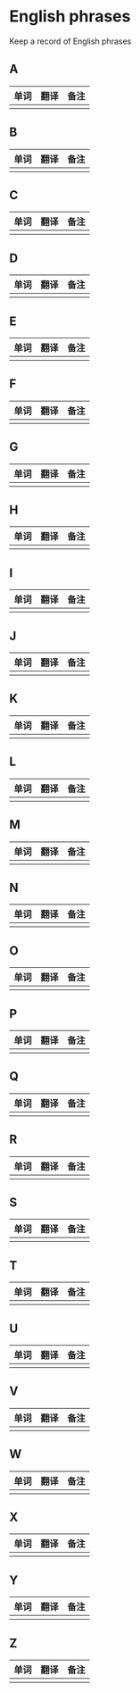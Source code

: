 # English phrases

Keep a record of English phrases

## A

| 单词 | 翻译 | 备注 |
| ---- | ---- | ----|
| | | |

## B

| 单词 | 翻译 | 备注 |
| ---- | ---- | ----|
| | | |

## C

| 单词 | 翻译 | 备注 |
| ---- | ---- | ----|
| | | |

## D

| 单词 | 翻译 | 备注 |
| ---- | ---- | ----|
| | | |

## E

| 单词 | 翻译 | 备注 |
| ---- | ---- | ----|
| | | |

## F

| 单词 | 翻译 | 备注 |
| ---- | ---- | ----|
| | | |

## G

| 单词 | 翻译 | 备注 |
| ---- | ---- | ----|
| | | |

## H

| 单词 | 翻译 | 备注 |
| ---- | ---- | ----|
| | | |

## I

| 单词 | 翻译 | 备注 |
| ---- | ---- | ----|
| | | |

## J

| 单词 | 翻译 | 备注 |
| ---- | ---- | ----|
| | | |

## K

| 单词 | 翻译 | 备注 |
| ---- | ---- | ----|
| | | |

## L

| 单词 | 翻译 | 备注 |
| ---- | ---- | ----|
| | | |

## M

| 单词 | 翻译 | 备注 |
| ---- | ---- | ----|
| | | |

## N

| 单词 | 翻译 | 备注 |
| ---- | ---- | ----|
| | | |

## O

| 单词 | 翻译 | 备注 |
| ---- | ---- | ----|
| | | |

## P

| 单词 | 翻译 | 备注 |
| ---- | ---- | ----|
| | | |

## Q

| 单词 | 翻译 | 备注 |
| ---- | ---- | ----|
| | | |

## R

| 单词 | 翻译 | 备注 |
| ---- | ---- | ----|
| | | |

## S

| 单词 | 翻译 | 备注 |
| ---- | ---- | ----|
| | | |

## T

| 单词 | 翻译 | 备注 |
| ---- | ---- | ----|
| | | |

## U

| 单词 | 翻译 | 备注 |
| ---- | ---- | ----|
| | | |

## V

| 单词 | 翻译 | 备注 |
| ---- | ---- | ----|
| | | |

## W

| 单词 | 翻译 | 备注 |
| ---- | ---- | ----|
| | | |

## X

| 单词 | 翻译 | 备注 |
| ---- | ---- | ----|
| | | |

## Y

| 单词 | 翻译 | 备注 |
| ---- | ---- | ----|
| | | |

## Z

| 单词 | 翻译 | 备注 |
| ---- | ---- | ----|
| | | |